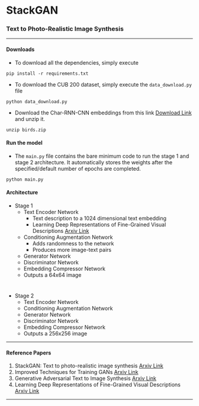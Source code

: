 # StackGAN
### Text to Photo-Realistic Image Synthesis
---
#### Downloads
- To download all the dependencies, simply execute 
```
pip install -r requirements.txt
```
- To download the CUB 200 dataset, simply execute the `data_download.py` file
```
python data_download.py
```
- Download the Char-RNN-CNN embeddings from this link [Download Link](https://drive.google.com/file/d/0B3y_msrWZaXLT1BZdVdycDY5TEE) and unzip it. 
```
unzip birds.zip
```
#### Run the model
- The `main.py` file contains the bare minimum code to run the stage 1 and stage 2 architecture. It automatically stores the weights after the specified/default number of epochs are completed.
```
python main.py
```
#### Architecture
- Stage 1
	- Text Encoder Network
		- Text description to a 1024 dimensional text embedding
		- Learning Deep Representations of Fine-Grained Visual Descriptions [Arxiv Link](https://arxiv.org/abs/1605.05395)
	- Conditioning Augmentation Network
		- Adds randomness to the network
		- Produces more image-text pairs
	- Generator Network
	- Discriminator Network
	- Embedding Compressor Network
	- Outputs a 64x64 image
#
- Stage 2
	- Text Encoder Network
	- Conditioning Augmentation Network
	- Generator Network
	- Discriminator Network
	- Embedding Compressor Network
	- Outputs a 256x256 image
---
#### Reference Papers
1. StackGAN: Text to photo-realistic image synthesis [Arxiv Link](https://arxiv.org/pdf/1612.03242.pdf)
2. Improved Techniques for Training GANs [Arxiv Link](https://arxiv.org/pdf/1606.03498.pdf)
3. Generative Adversarial Text to Image Synthesis [Arxiv Link](https://arxiv.org/pdf/1605.05396.pdf)
4. Learning Deep Representations of Fine-Grained Visual Descriptions [Arxiv Link](https://arxiv.org/abs/1605.05395)
---
